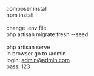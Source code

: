 composer install<br/>
npm install<br/>
<br/>
change .env file
<br/>
php artisan migrate:fresh --seed<br/>
<br/>
php artisan serve<br/>
in browser go to /admin<br/>
login: admin@admin.com<br/>
pass: 123<br/>
